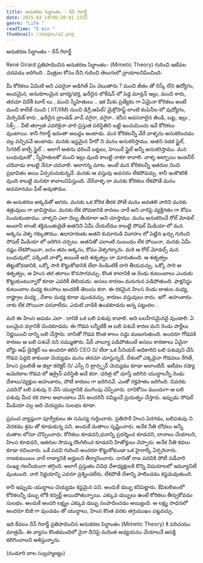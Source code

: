 ```yaml
---
title: అనుకరణ సిద్ధాంతం - రేన్ గిరార్డ్
date: 2025-03-14T06:20:41.133Z
genre: "Life "
readTime: "5 min "
thumbnail: /images/a2.png
---
```

అనుకరణ సిద్ధాంతం - రేన్ గిరార్డ్ 

René Girard ప్రతిపాదించిన అనుకరణ సిద్ధాంతం- (Mimetic Theory) గురించి ఇటీవల చదవడం జరిగింది .  మిత్రుల కోసం దీని గురించి తెలుగులో వ్రాయాలనిపించింది.  

మీ కోరికలు ఏమిటి అని ఎవరైనా అడిగితే ఏం చెబుతారు ?  మంచి జీతం తో రిస్క్ లేని ఉద్యోగం, అందమైన, అనుకూలమైన భార్య/భర్త, ఖరీదైన లొకేషన్ లో పెద్ద మాడ్రన్ ఇల్లు, మంచి కారు, తరచూ విదేశీ టూర్ లు , మంచి స్నేహితులు .. ఇక మీకు ప్రత్యేకం గా ఏమైనా కోరికలు అంటే  మంచి కాలేజ్ నుంచి ( IIT/IIM) నుంచి డిగ్రీ,ఆపిల్/ మైక్రోసాఫ్ట్ లాంటి కంపెనీల లో వుద్యోగం, మెర్సిడెజ్ కారు , ఖరీదైన బ్రాండెడ్ వాచ్ వగైరా, వగైరా..  కనీస అవసరాలైన తిండి, బట్ట, ఇల్లు , సెక్స్ .. వీటి తర్వాత ఎవరికైనా వారి ప్రస్తుత పరిస్థితిని బట్టి ఇంచుమించు ఇవే కోరికలు వుంటాయి. కానీ  గిరార్డ్  ఇదంతా అబద్దం అంటాడు.  మన కోరికలన్నీ వేరే వాళ్ళను అనుకరించడం వల్ల వచ్చినవే అంటాడు.  మనకు ఇస్టమైన హీరో ని మనం అనుకరిస్తాము. అతని నడక స్టైల్, సిగరెట్ కాల్చే స్టైల్ .. అలాగే అతను ధరించే బట్టలు, హెయిర్ స్టైల్ అన్నీ అనుకరిస్తాము.  మన బంధువులకో , స్నేహితులకో మంచి ఇల్లు వుంది కాబట్టి నాకూ కావాలి. వాళ్ళ అబ్బాయి ఇంజనీర్ చదివాడు కాబట్టి నేనూ చదవాలి. అలాగన్న మాట. అంటే మన కోరికలన్నీ ఇతరుల నించి ప్రభావితం అయి ఏర్పరుచుకున్నవే. మనకు ఆ వస్తువు అవసరం లేకపోవచ్చు. కానీ ఇంకొకరికి వుంది కాబట్టి మనకూ కావాలనిపిస్తుంది.  వేరేవాళ్ళ లా మనకు కోరికలు లేకపోతే మనం అవమానము ఫీల్ అవుతాము. 

ఈ అనుకరణ అక్కడితో ఆగదు. మనకు ఒక కోరిక తీరక పోతే మనం అవతలి వారిని మనకు శత్రువులు గా భావిస్తాము. మనకు లేక పోవడానికి కారణం వారే అని వారిపై  వ్యక్తిగతం గా కోపం పెంచుకుంటాము. వాళ్ళని ఎలా దెబ్బ తీయాలా అని చూస్తాము. మనం అనుకరించే  రోల్ మోడల్ అంబానీ లాంటి శక్తిమంతుడైతే  అతనిని ఏమీ చేయలేము కాబట్టి సోషల్ మీడియా లో మన అక్కసు వెళ్ళ  గక్కుతాము. ఉదాహరణకు అతని కుమారుడి వివాహం లో పెట్టిన ఖర్చు గురించి సోషల్ మీడియా లో  జరిగిన చర్చలు. అతనితో  ఎలాంటి సంబంధం లేక పోయినా, మనకు ఏమీ నష్టం లేకపోయినా,  జనం తమ అక్కసు, కోపం వెళ్ళగక్కారు. మరి ఆ రోల్ మోడల్స్ మన బంధువులో, పక్కింటి వాళ్ళో అయితే అది శతృత్వం లా మారుతుంది. ఆ శతృత్వం తిట్టుకోవడానికి, ఒక్కో సారి కొట్టుకోడానికి లేదా రెండింటికీ దారి తీయవచ్చు. ఒక్కో సారి ఆ శతృత్వం, ఆ హింస తర తరాలు కొనసాగవచ్చు. కొంత కాలానికి ఆ రెండు కుటుంబాలు ఎందుకు కొట్టుకుంటున్నారో కూడా ఎవరికీ తెలియదు. అసలు కారణం మరుగున పడిపోతుంది. ఫాక్షనిస్టు కుటుంబాల మధ్య కలహాలు అందరికీ తెలుసు కదా. ఈ రకమైన హింస రెండు జాతుల మధ్య, రాష్ట్రాల మధ్య , దేశాల మధ్య కూడా వుండవచ్చు. కారణం వస్తువులు కాదు. ఇగో. అహంకారం. నాకు లేక పోయినా పరవాలేదు. ఎదుటి వాడికి ఉండకూడదు అన్న పట్టుదల .   

మరి ఈ హింస ఆపడం ఎలా . దానికి ఒక బలి పశువు కావాలి. అది బలహీనమైనదై వుండాలి. ఏ బలమైన వర్గానికీ చెందకూడదు. ఈ గొడవ లన్నీటికీ ఆ బలి పశువే కారణ మని రెండు పార్టీలు నిర్ణయించి దాన్ని బలి చేస్తారు. దానితో గొడవ కొంత కాలం సద్దు మణుగుతుంది. అందరూ గోడవకి కారణం ఆ బలి పశువే నని నమ్ముతారు. షేర్ వాల్యూ పడిపోతుంటే అసలు కారణాలు ఏవైనా బోర్డు ఆఫ్ డైరెక్టర్ లు అందరూ కలిసి CEO ని/  లేదా ఒక సీనియర్ అధికారిని  బలి పశువుని చేసి  గొడవ పెద్దది కాకుండా చెయ్యడం మనం తరచూ చూస్తున్నదే. దేశంలో ఎక్కడైనా గొడవలు రేగితే, హింస ప్రబలితే  ఆ జిల్లా కలెక్టర్ ని/ ఎస్పీ ని ట్రాన్స్ఫర్ చెయ్యడం కూడా అలాంటిదే.   ఇటీవల రష్యా అమెరికాల గొడవ లో ఉక్రైన్ పరిస్థితి అదే కదా. చరిత్ర లో చూస్తే  జరిగిన యుద్ధాలన్నీ రెండు దేశాలు/వ్యక్తుల అహంకారం, పోటీ  కారణం గా జరిగినవే. ఎంతో రక్తపాతం జరిగింది. చివరకు ఎవరినో బలి పశువు ని చేసి యుద్ధానికి ముగింపు చెప్పేవారు. దానికోసం ముందుగా ఆ బలి పశువు మీద రక రకాల అభాండాలు వేసి అందరినీ నమ్మించే ప్రయత్నం చేస్తారు. ఇప్పుడు సోషల్ మీడియా వల్ల అది చెయ్యడం సులభం కూడా. 

ప్రపంచ వ్యాప్తంగా పూర్వీకులు ఈ సమస్య గుర్తించారు. ప్రతిసారీ హింస పెరగడం, బలిపశువు ని వెదకడం శ్రమ తో కూడుకున్న పని. అందుకే  మతాలు సృష్టించారు. అనేక నీతి  బోధలు అన్నీ మతాల లోనూ  చొప్పించారు. కోరికలు కూడదని,ధనాన్ని ప్రదర్శించ కూడదని, దానాలు చేయాలని, హింస కూడదని, ఇతరుల సొమ్ము దొంగిలించ కూడదని హితోక్తులు చెప్పారు. అనేక నీతి కధలు కూడా రచించారు. ఒకే పదవి గురించి అందరూ కొట్టుకోకుండా ఒక హైరార్కీ ఏర్పరిచారు. రాజకుటుంబం వారే రాజ్యానికి అర్హులని తీర్మానించారు. దానితో రాజ పదవికి పోటీ పడేవారి సంఖ్య గణనీయంగా తగ్గింది.  అలాగే  ప్రస్తుతం వివిధ దేశాధ్యక్షులకి కొన్ని విషయాలలో ఇమ్యూనిటీ వుంటుంది. వారి నిర్ణయాన్ని ఎవరూ ప్రశ్నించలేరు.  లేకపోతే  దేశాన్ని పాలించడం కస్టమవుతుంది.           

కానీ ఇప్పుడు యుద్ధాలు చెయ్యడం కస్టమైన పని. అందుకే డబ్బు కనిపెట్టారు. కేపిటలిజంలో  కోరికలన్నీ డబ్బు లోకి కన్వర్ట్ అయిపోతున్నాయి. ఎక్కువ డబ్బులు ఉంటే  కోరికలు తీర్చుకోవడం సులభం. అందుకే అందరి లక్ష్యం ఎక్కువ డబ్బు సంపాదించడం అయ్యింది. ఆ లక్ష్య సాధనలో అందరూ బిజీ గా వుండడం తో యుద్ధాలు, హింస కొంత వరకు తగ్గుముఖం పట్టవచ్చు.  

ఇది కేవలం రేన్ గిరార్డ్  ప్రతిపాదించిన అనుకరణ సిద్ధాంతం (Mimetic Theory) కి పరిచయం మాత్రమే. ఈ వ్యాసం కొంతమందిలో నైనా  దీనిపై  మరింత అధ్యయనం చేయాలనే ఆసక్తి కలిగించాలని  ఆశిస్తున్నాను. 

(నండూరి బాల సుబ్రహ్మణ్యం)
